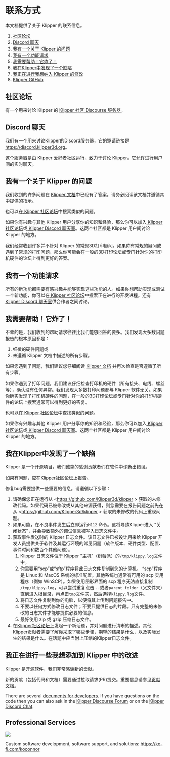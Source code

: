 # 联系方式

本文档提供了关于 Klipper 的联系信息。

1. [社区论坛](#community-forum)
1. [Discord 聊天](#discord-chat)
1. [我有一个关于 Klipper 的问题](#i-have-a-question-about-klipper)
1. [我有一个功能请求](#i-have-a-feature-request)
1. [我需要帮助！它炸了！](#help-it-doesnt-work)
1. [我在Klipper中发现了一个缺陷](#i-found-a-bug-in-the-klipper-software)
1. [我正在进行我想纳入 Klipper 的修改](#i-am-making-changes-that-id-like-to-include-in-klipper)
1. [Klipper GitHub](#klipper-github)

## 社区论坛

有一个用来讨论 Klipper 的 [Klipper 社区 Discourse 服务器](https://community.klipper3d.org)。

## Discord 聊天

我们有一个用来讨论Klipper的Discord服务器，它的邀请链接是<https://discord.klipper3d.org>。

这个服务器是由 Klipper 爱好者社区运行，致力于讨论 Klipper。它允许进行用户间的实时聊天。

## 我有一个关于 Klipper 的问题

我们收到的许多问题在 [Klipper 文档](Overview.md)中已经有了答案。请务必阅读该文档并遵循其中提供的指示。

也可以在[ Klipper 社区论坛](#community-forum)中搜索类似的问题。

如果你有兴趣与其他 Klipper 用户分享你的知识和经验，那么你可以加入[ Klipper 社区论坛](#community-forum)或[ Klipper Discord 聊天室](#discord-chat)。这两个社区都是 Klipper 用户间讨论 Klipper 的地方。

我们经常收到许多并不针对 Klipper 的常规3D打印疑问。如果你有常规的疑问或遇到了常规的打印问题，那么你可能会在一般的3D打印论坛或专门针对你的打印机硬件的论坛上得到更好的答案。

## 我有一个功能请求

所有的新功能都需要有感兴趣并能够实现这些功能的人。如果你想帮助实现或测试一个新功能，你可以在[ Klipper 社区论坛](#community-forum)中搜索正在进行的开发进程。还有[Klipper Discord 聊天室](#discord-chat)供合作者之间讨论。

## 我需要帮助！它炸了！

不幸的是，我们收到的帮助请求往往比我们能够回答的要多。我们发现大多数问题报告的根本原因都是：

1. 细微的硬件问题或
1. 未遵循 Klipper 文档中描述的所有步骤。

如果您遇到了问题，我们建议您仔细阅读 [Klipper 文档](Overview.md) 并再次检查是否遵循了所有步骤。

如果你遇到了打印问题，我们建议仔细检查打印机的硬件（所有接头、电线、螺丝等），确认没有任何异常。我们发现大多数打印问题都与 Klipper 软件无关。如果你确实发现了打印机硬件的问题，在一般的3D打印论坛或专门针对你的打印机硬件的论坛上搜索通常可以得到更好的答复。

也可以在[ Klipper 社区论坛](#community-forum)中查找类似的问题。

如果你有兴趣与其他 Klipper 用户分享你的知识和经验，那么你可以加入[ Klipper 社区论坛](#community-forum)或[ Klipper Discord 聊天室](#discord-chat)。这两个社区都是 Klipper 用户间讨论 Klipper 的地方。

## 我在Klipper中发现了一个缺陷

Klipper 是一个开源项目，我们诚挚的感谢贡献者们在软件中诊断出错误。

如果有问题，应在[Klipper社区论坛](#community-forum)上报告。

修复bug需要提供一些重要的信息。请遵循以下步骤：

1. 请确保您正在运行从 <https://github.com/Klipper3d/klipper > 获取的未修改代码。如果代码已被修改或从其他来源获得，则您需要在报告问题之前先在从 <https://github.com/Klipper3d/klipper > 获取的未修改的代码上重现问题。
1. 如果可能，在不良事件发生后立即运行`M112` 命令。这将导致Klipper进入 "关闭状态"，并会导致额外的调试信息被写入日志文件中。
1. 获取事件发送时的 Klipper 日志文件。该日志文件已被设计用来给 Klipper 开发人员提供关于软件及其运行环境的常见问题（软件版本、硬件类型、配置、事件时间和数百个其他问题）。
   1. Klipper 日志文件位于 Klipper "主机"（树莓派）的`/tmp/klippy.log`文件中。
   1. 你需要用“scp”或“sftp”程序将此日志文件复制到您的计算机。 “scp”程序是 Linux 和 MacOS 系统的标准配置。其他系统也通常有可用的 scp 实用程序（例如 WinSCP）。如果使用图形界面的 scp 程序无法直接复制 `/tmp/klippy.log`，可以尝试重复点击 `..`或者`parent folder`（父文件夹）直到进入根目录，再点击`tmp`文件夹，然后选择`klippy.log`文件。
   1. 将日志文件复制到你的电脑，以便将其上传到问题报告中。
   1. 不要以任何方式修改日志文件；不要只提供日志的片段。只有完整的未修改的日志文件才能够提供必要的信息。
   1. 最好使用 zip 或 gzip 压缩日志文件。
1. 在[Klipper社区论坛](#community-forum)上发起一个新话题，并对问题进行清晰的描述。其他Klipper贡献者需要了解你采取了哪些步骤，期望的结果是什么，以及实际发生的结果是什么。在话题中应当附上压缩的Klipper日志文件。

## 我正在进行一些我想添加到 Klipper 中的改进

Klipper 是开源软件，我们非常感谢新的贡献。

新的贡献（包括代码和文档）需要通过拉取请求(PR)提交。重要信息请参见[贡献文档](CONTRIBUTING.md)。

There are several [documents for developers](Overview.md#developer-documentation). If you have questions on the code then you can also ask in the [Klipper Discourse Forum](#discourse-forum) or on the [Klipper Discord Chat](#discord-chat).

## Professional Services

![](img/klipper-logo-small.png)

Custom software development, software support, and solutions: <https://ko-fi.com/koconnor>
